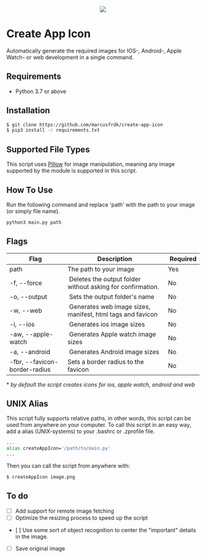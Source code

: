 <p align="center"><img src="https://i.imgur.com/RQ9yeU9.png"/></p>

# Create App Icon

Automatically generate the required images for IOS-, Android-, Apple Watch- or web development in a single command.

## Requirements

- Python 3.7 or above

## Installation

```bash
$ git clone https://github.com/marcusfrdk/create-app-icon
$ pip3 install -r requirements.txt
```

## Supported File Types

This script uses [Pillow](https://pillow.readthedocs.io/en/stable/handbook/image-file-formats.html) for image manipulation, meaning any image supported by the module is supported in this script.

## How To Use

Run the following command and replace 'path' with the path to your image (or simply file name).

```bash
python3 main.py path
```

## Flags

| Flag                          | Description                                                 |  Required |
| ----------------------------- | ----------------------------------------------------------- | --------- |
| path                          | The path to your image                                      | Yes       |
| -f, --force                   |  Deletes the output folder without asking for confirmation. | No        |
| -o, --output                  |  Sets the output folder's name                              | No        |
| -w, --web                     |  Generates web image sizes, manifest, html tags and favicon | No        |
| -i, --ios                     |  Generates ios image sizes                                  | No        |
| -aw, --apple-watch            |  Generates Apple watch image sizes                          | No        |
| -a, --android                 |  Generates Android image sizes                              | No        |
| -fbr, --favicon-border-radius | Sets a border radius to the favicon                         | No        |

\* _by default the script creates icons for ios, apple watch, android and web_

## UNIX Alias

This script fully supports relative paths, in other words, this script can be used from anywhere on your computer. To call this script in an easy way, add a alias (UNIX-systems) to your .bashrc or .zprofile file.

```bash
...
alias createAppIcon='/path/to/main.py'
...
```

Then you can call the script from anywhere with:

```bash
$ createAppIcon image.png
```

## To do

- [ ] Add support for remote image fetching
- [ ] Optimize the resizing process to speed up the script
- [ ] Use some sort of object recognition to center the "important" details in the image.
- [ ] Save original image
